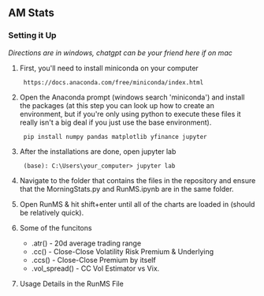 ## AM Stats 

### Setting it Up

*Directions are in windows, chatgpt can be your friend here if on mac*

1. First, you'll need to install miniconda on your computer 
        
        https://docs.anaconda.com/free/miniconda/index.html

2. Open the Anaconda prompt (windows search 'miniconda') and install the packages (at this step you can look up how to create an environment, but if you're only using python to execute these files it really isn't a big deal if you just use the base environment). 

        pip install numpy pandas matplotlib yfinance jupyter

3. After the installations are done, open jupyter lab

        (base): C:\Users\your_computer> jupyter lab

4. Navigate to the folder that contains the files in the repository and ensure that the MorningStats.py and RunMS.ipynb are in the same folder.

5. Open RunMS & hit shift+enter until all of the charts are loaded in (should be relatively quick). 

6. Some of the funcitons
   * .atr() - 20d average trading range
   * .cc() - Close-Close Volatility Risk Premium & Underlying
   * .ccs() - Close-Close Premium by itself
   * .vol_spread() - CC Vol Estimator vs Vix.
  
7. Usage Details in the RunMS File

    